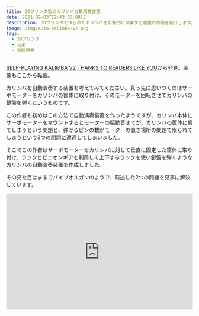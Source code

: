 ```yaml
---
title: 3Dプリンタ製のカリンバ自動演奏装置
date: 2021-02-03T12:43:03.881Z
description: 3Dプリンタで作られたカリンバを自動的に演奏する装置の作例を紹介します。
image: /img/auto-kalimba-v2.png
tags:
  - 3Dプリンタ
  - 音楽
  - 自動演奏
---
```

[SELF-PLAYING KALIMBA V2 THANKS TO READERS LIKE YOU](https://hackaday.com/2020/02/25/self-playing-kalimba-v2-thanks-to-readers-like-you/)から発見。画像もここから転載。

カリンバを自動演奏する装置を考えてみてください。真っ先に思いつくのはサーボモーターをカリンバの筐体に取り付け、そのモーターを回転させてカリンバの鍵盤を弾くというものです。

この作者も初めはこの方法で自動演奏装置を作ったようですが、カリンバ本体にサーボモーターをマウントするとモーターの駆動音までが、カリンバの筐体に響てしまうという問題と、弾けるピンの数がモーターの置き場所の問題で限られてしまうという2つの問題に遭遇してしまいました。

そこでこの作者はサーボモーターをカリンバに対して垂直に固定した筐体に取り付け、ラックとピニオンギアを利用して上下するラックを使い鍵盤を弾くようなカリンバの自動演奏装置を作成しました。

その見た目はまるでパイプオルガンのようで、前述した2つの問題を見事に解決しています。

<iframe width="100%" height="315" src="https://www.youtube.com/embed/paN_P0rVHSU" frameborder="0" allow="accelerometer; autoplay; clipboard-write; encrypted-media; gyroscope; picture-in-picture" allowfullscreen></iframe>


